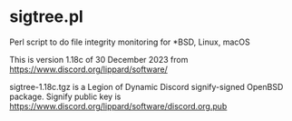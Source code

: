 # sigtree.pl
Perl script to do file integrity monitoring for *BSD, Linux, macOS

This is version 1.18c of 30 December 2023 from https://www.discord.org/lippard/software/

sigtree-1.18c.tgz is a Legion of Dynamic Discord signify-signed OpenBSD package. Signify public key is https://www.discord.org/lippard/software/discord.org.pub

